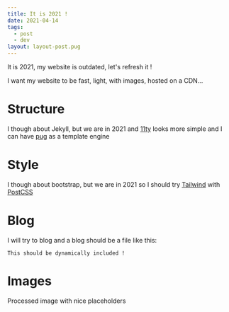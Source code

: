 ```yaml
---
title: It is 2021 !
date: 2021-04-14
tags:
  - post
  - dev
layout: layout-post.pug
---
```

It is 2021, my website is outdated, let's refresh it !

I want my website to be fast, light, with images, hosted on a CDN...

# Structure

I though about Jekyll, but we are in 2021 and [11ty](https://www.11ty.dev) looks more simple and I can have [pug](https://pugjs.org) as a
template engine


# Style

I though about bootstrap, but we are in 2021 so I should try [Tailwind](https://tailwindcss.com) with [PostCSS](https://www.postcss.parts/)

# Blog

I will try to blog and a blog should be a file like this:

```
This should be dynamically included !
```


# Images

Processed image with nice placeholders
